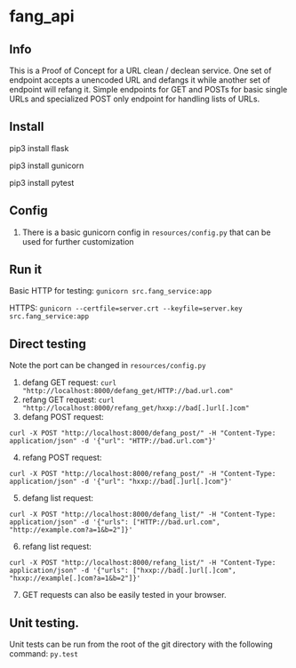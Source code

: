 # fang_api

## Info
This is a Proof of Concept for a URL clean / declean service. One set of endpoint accepts a unencoded URL and defangs it while another set of endpoint will refang it. Simple endpoints for GET and POSTs for basic single URLs and specialized POST only endpoint for handling lists of URLs.

## Install
pip3 install flask

pip3 install gunicorn

pip3 install pytest


## Config
1. There is a basic gunicorn config in `resources/config.py` that can be used for further customization

## Run it
Basic HTTP for testing: `gunicorn src.fang_service:app`

HTTPS: `gunicorn --certfile=server.crt --keyfile=server.key src.fang_service:app`

## Direct testing
Note the port can be changed in `resources/config.py`
1. defang GET request: `curl "http://localhost:8000/defang_get/HTTP://bad.url.com"`
2. refang GET request: `curl "http://localhost:8000/refang_get/hxxp://bad[.]url[.]com"`
3. defang POST request:
```
curl -X POST "http://localhost:8000/defang_post/" -H "Content-Type: application/json" -d '{"url": "HTTP://bad.url.com"}'
```
4. refang POST request:
```
curl -X POST "http://localhost:8000/refang_post/" -H "Content-Type: application/json" -d '{"url": "hxxp://bad[.]url[.]com"}'
```
5. defang list request:
```
curl -X POST "http://localhost:8000/defang_list/" -H "Content-Type: application/json" -d '{"urls": ["HTTP://bad.url.com", "http://example.com?a=1&b=2"]}'
```
6. refang list request:
```
curl -X POST "http://localhost:8000/refang_list/" -H "Content-Type: application/json" -d '{"urls": ["hxxp://bad[.]url[.]com", "hxxp://example[.]com?a=1&b=2"]}'
```
7. GET requests can also be easily tested in your browser.

## Unit testing.
Unit tests can be run from the root of the git directory with the following command: `py.test`
